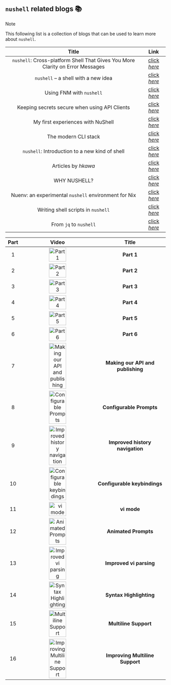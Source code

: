 ## `nushell` related blogs :books:

> [!NOTE]
> This following list is a collection of blogs that can be used to learn more about `nushell`.


| Title | Link |
| :----: | :---: |
| `nushell`: Cross-platform Shell That Gives You More Clarity on Error Messages | [click _here_](https://itsfoss.com/nushell/) |
| `nushell` – a shell with a new idea | [click _here_](https://www.linux.pl/2022/05/17/nushell-powloka-z-nowym-pomyslem/) |
| Using FNM with `nushell` | [click _here_](https://dev.to/vaibhavdn/using-fnm-with-nushell-3kh1) |
| Keeping secrets secure when using API Clients | [click _here_](https://www.techwatching.dev/posts/http-clients-secrets) |
| My first experiences with NuShell | [click _here_](https://jacekw.dev/blog/2022/first-experiences-with-nushell/) |
| The modern CLI stack | [click _here_](https://danielgafni.medium.com/the-modern-linux-cli-stack-46253688b53d) |
| `nushell`: Introduction to a new kind of shell | [click _here_](https://dataswamp.org/~solene/2022-10-31-nushell.html) |
| Articles by _hkawa_ | [click _here_](https://zenn.dev/hkawa) |
| WHY NUSHELL? | [click _here_](https://www.reillywood.com/blog/why-nu/) |
| Nuenv: an experimental `nushell` environment for Nix | [click _here_](https://determinate.systems/posts/nuenv) |
| Writing shell scripts in `nushell` | [click _here_](https://jpospisil.com/2023/05/25/writing-shell-scripts-in-nushell) |
| From `jq` to `nushell` | [click _here_](https://www.seachess.net/notes/from-jq-to-nushell/) |

| Part | Video | Title |
| :----: | :----: | :---: |
| 1 | <a href="https://www.youtube.com/watch?v=xXVyHsRR168"><img alt="Part 1" src="https://img.youtube.com/vi/xXVyHsRR168/0.jpg" width="50%"></a> | **Part 1** |
| 2 | <a href="https://www.youtube.com/watch?v=rwxTQEk33OE"><img alt="Part 2" src="https://img.youtube.com/vi/rwxTQEk33OE/0.jpg" width="50%"></a> | **Part 2** |
| 3 | <a href="https://www.youtube.com/watch?v=lO5aUQhZzSs"><img alt="Part 3" src="https://img.youtube.com/vi/lO5aUQhZzSs/0.jpg" width="50%"></a> | **Part 3** |
| 4 | <a href="https://www.youtube.com/watch?v=sdswoYV3kKA"><img alt="Part 4" src="https://img.youtube.com/vi/sdswoYV3kKA/0.jpg" width="50%"></a> | **Part 4** |
| 5 | <a href="https://www.youtube.com/watch?v=krWcQ3LSnIw"><img alt="Part 5" src="https://img.youtube.com/vi/krWcQ3LSnIw/0.jpg" width="50%"></a> | **Part 5** |
| 6 | <a href="https://www.youtube.com/watch?v=1bmwSczA6F8"><img alt="Part 6" src="https://img.youtube.com/vi/1bmwSczA6F8/0.jpg" width="50%"></a> | **Part 6** |
| 7 | <a href="https://www.youtube.com/watch?v=Tu8putsVlZs"><img alt="Making our API and publishing" src="https://img.youtube.com/vi/Tu8putsVlZs/0.jpg" width="50%"></a> | **Making our API and publishing** |
| 8 | <a href="https://www.youtube.com/watch?v=_YO393I39NY"><img alt="Configurable Prompts" src="https://img.youtube.com/vi/_YO393I39NY/0.jpg" width="50%"></a> | **Configurable Prompts** |
| 9 | <a href="https://www.youtube.com/watch?v=SSQ54oJ6224"><img alt="Improved history navigation" src="https://img.youtube.com/vi/SSQ54oJ6224/0.jpg" width="50%"></a> | **Improved history navigation** |
| 10 | <a href="https://www.youtube.com/watch?v=5rRy6BqQtnU"><img alt="Configurable keybindings" src="https://img.youtube.com/vi/5rRy6BqQtnU/0.jpg" width="50%"></a> | **Configurable keybindings** |
| 11 | <a href="https://www.youtube.com/watch?v=0UywCfalY8U"><img alt="vi mode" src="https://img.youtube.com/vi/0UywCfalY8U/0.jpg" width="50%"></a> | **vi mode** |
| 12 | <a href="https://www.youtube.com/watch?v=5V_S9IE26Rk"><img alt="Animated Prompts" src="https://img.youtube.com/vi/5V_S9IE26Rk/0.jpg" width="50%"></a> | **Animated Prompts** |
| 13 | <a href="https://www.youtube.com/watch?v=MKqRFxfdtv4"><img alt="Improved vi parsing" src="https://img.youtube.com/vi/MKqRFxfdtv4/0.jpg" width="50%"></a> | **Improved vi parsing** |
| 14 | <a href="https://www.youtube.com/watch?v=4vw5iJMLQx0"><img alt="Syntax Highlighting" src="https://img.youtube.com/vi/4vw5iJMLQx0/0.jpg" width="50%"></a> | **Syntax Highlighting** |
| 15 | <a href="https://www.youtube.com/watch?v=Gtxh4nzeLRs"><img alt="Multiline Support" src="https://img.youtube.com/vi/Gtxh4nzeLRs/0.jpg" width="50%"></a> | **Multiline Support** |
| 16 | <a href="https://www.youtube.com/watch?v=S26iiFC9_bo"><img alt="Improving Multiline Support" src="https://img.youtube.com/vi/S26iiFC9_bo/0.jpg" width="50%"></a> | **Improving Multiline Support** |
